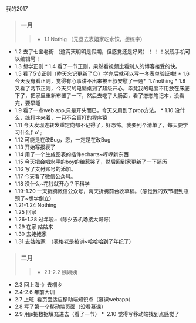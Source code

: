  我的2017

> ### 一月
>> * 1.1 Nothig （元旦去表姐家吃水饺，想练字）
* 1.2 去了七宝老街 （这两天明明是假期，但感觉还是好累）！ ！！发现手机可以编辑阿！
* 1.3 想学正则
* 1.4 看了一节正则，果然看视频比看别人的博客接受的快。
* 1.5 看了5节正则（昨天忘记更新了:no_mouth:）学完后就可以写一套表单验证啦!
* 1.6 今天没有看正则，觉得有心事讲不出来被王叔安慰了一通*   1.7nothing
* 1.8 又看了两节正则，今天买的电脑桌到了超级开心，毕竟我的电脑不用放在床底下了，把家里重新布置了一下，然后去吃了大肠面，看了恋恋笔记本，没看完，要早睡
* 1.9 看了一点web app,只是开头而已，今天又用到了prop方法。
* 1.10 没什么，练打字来着，一只不会盲打的程序猿 
* 1.11 今天发现连转发重定向都不记得了，好恐怖。我要列个清单了，每天要学习什么(ﾟoﾟ;
* 1.12 可能是在改Bug，恩，一定是在改Bug
* 1.13 开始写报表了
* 1.14 用了一个生成图表的插件echarts~哼哼新东西
* 1.15 今天把会唱水手的boy的给惹哭了，然后回到家更新了一下简历
* 1.16 写了支付账号的添加。
* 1.17 今天看了微信公众号。
* 1.18 没什么~花钱就开心？不科学
* 1.19-1.20 一天折腾微信公众号，两天折腾前台收草稿。（感觉我的双节棍到瓶颈了~想学倒立）
* 1.21-1.24 Nothing
* 1.25 回家
* 1.26-1.28 过年啦~（除夕去机场接大哥哥）
* 1.29 在家  姑姑来
* 1.30 去姥姥家
* 1.31 去姑姑家  （表格老是被讲~哈哈哈到了年纪了）

> ### 二月
>> * 2.1-2.2 姨姨姨
* 2.3 回上海-》去桐乡
* 2.4-2.6 年前大训
* 2.7 上班  看页面适应移动端知识点（慕课webapp）
* 2.8 写了第一个移动端页面（没看慕课）
* 2.9 用js把数据填充进去（看了一节）
*  2.10 觉得写移动端找到点感觉了
